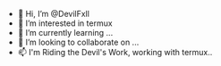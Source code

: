 - 👋 Hi, I’m @DevilFxll
- 👀 I’m interested in termux
- 🌱 I’m currently learning ...
- 💞️ I’m looking to collaborate on ...
- 📫 I'm Riding the Devil's Work, working with termux..

<!---
DevilFxll/DevilFxll is a ✨ special ✨ repository because its `README.md` (this file) appears on your GitHub profile.
You can click the Preview link to take a look at your changes.
--->

